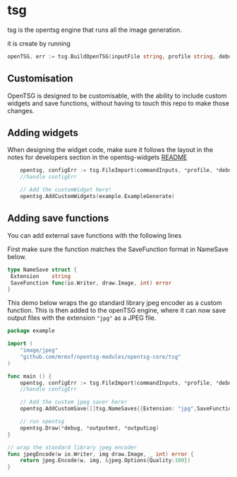 # tsg

tsg is the opentsg engine that runs all the image generation.

it is create by running

```go
openTSG, err := tsg.BuildOpenTSG(inputFile string, profile string, debug bool, httpKeys ...string)
```

## Customisation

OpenTSG is designed to be customisable, with the ability to include
custom widgets and save functions, without having to touch this repo to
make those changes.

## Adding widgets

When designing the widget code, make sure it follows the layout in
the notes for developers section in the opentsg-widgets [README](./../../../opentsg-widgets/README.md)

```go
    opentsg, configErr := tsg.FileImport(commandInputs, *profile, *debug, myFlags...)
    //handle configErr

    // Add the customWidget here!
    opentsg.AddCustomWidgets(example.ExampleGenerate)
```

## Adding save functions

You can add external save functions with the following lines

First make sure the function matches the SaveFunction format in
NameSave below.

```go
type NameSave struct {
 Extension    string
 SaveFunction func(io.Writer, draw.Image, int) error
}
```

This demo below wraps the go standard library jpeg encoder as
a custom function. This is then added to the openTSG engine,
where it can now save output files with the extension `"jpg"` as a JPEG file.

```go
package example

import (
    "image/jpeg"
    "github.com/mrmxf/opentsg-modules/opentsg-core/tsg"
)

func main () {
    opentsg, configErr := tsg.FileImport(commandInputs, *profile, *debug, myFlags...)
    //handle configErr

    // Add the custom jpeg saver here!
    opentsg.AddCustomSave([]tsg.NameSaves{{Extension: "jpg",SaveFunction: jpegEncode}})

    // run opentsg
    opentsg.Draw(*debug, *outputmnt, *outputLog)
}

// wrap the standard library jpeg encoder
func jpegEncode(w io.Writer, img draw.Image, _ int) error {
    return jpeg.Encode(w, img, &jpeg.Options{Quality:100})
}
```

